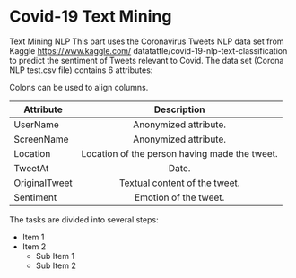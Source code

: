# Covid-19 Text Mining
Text Mining NLP
This part uses the Coronavirus Tweets NLP data set from Kaggle https://www.kaggle.com/
datatattle/covid-19-nlp-text-classification to predict the sentiment of Tweets relevant to
Covid. The data set (Corona NLP test.csv file) contains 6 attributes:

Colons can be used to align columns.

| Attribute     | Description  |
| ------------- |:-------------:| 
| UserName      | Anonymized attribute. | 
| ScreenName    | Anonymized attribute. |  
| Location | Location of the person having made the tweet.|  
| TweetAt       | Date. | 
| OriginalTweet | Textual content of the tweet. | 
| Sentiment      | Emotion of the tweet. | 


The tasks are divided into several steps:

- Item 1
- Item 2
  - Sub Item 1
  - Sub Item 2
 
            

